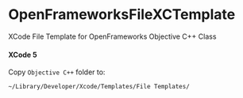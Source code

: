 OpenFrameworksFileXCTemplate
============================

XCode File Template for OpenFrameworks Objective C++ Class

#### XCode 5

Copy `Objective C++` folder to:

```
~/Library/Developer/Xcode/Templates/File Templates/
```